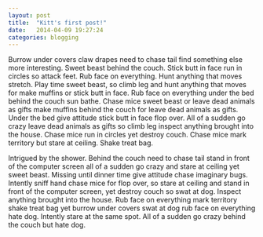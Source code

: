 ```yaml
---
layout: post
title:  "Kitt's first post!"
date:   2014-04-09 19:27:24
categories: blogging
---
```


Burrow under covers claw drapes need to chase tail find something else more interesting. Sweet beast behind the couch. Stick butt in face run in circles so attack feet. Rub face on everything. Hunt anything that moves stretch. Play time sweet beast, so climb leg and hunt anything that moves for make muffins or stick butt in face. Rub face on everything under the bed behind the couch sun bathe. Chase mice sweet beast or leave dead animals as gifts make muffins behind the couch for leave dead animals as gifts. Under the bed give attitude stick butt in face flop over. All of a sudden go crazy leave dead animals as gifts so climb leg inspect anything brought into the house. Chase mice run in circles yet destroy couch. Chase mice mark territory but stare at ceiling. Shake treat bag.

Intrigued by the shower. Behind the couch need to chase tail stand in front of the computer screen all of a sudden go crazy and stare at ceiling yet sweet beast. Missing until dinner time give attitude chase imaginary bugs. Intently sniff hand chase mice for flop over, so stare at ceiling and stand in front of the computer screen, yet destroy couch so swat at dog. Inspect anything brought into the house. Rub face on everything mark territory shake treat bag yet burrow under covers swat at dog rub face on everything hate dog. Intently stare at the same spot. All of a sudden go crazy behind the couch but hate dog.